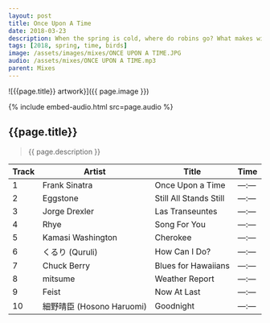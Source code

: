 ```yaml
---
layout: post
title: Once Upon A Time
date: 2018-03-23
description: When the spring is cold, where do robins go? What makes winters lonely?
tags: [2018, spring, time, birds]
image: /assets/images/mixes/ONCE UPON A TIME.JPG
audio: /assets/mixes/ONCE UPON A TIME.mp3
parent: Mixes
---
```


![{{page.title}} artwork}]({{ page.image }})

{% include embed-audio.html src=page.audio %}

## {{page.title}}
>{{ page.description }}

| Track | Artist                 | Title                 | Time |
|-------|------------------------|-----------------------|------|
| 1     | Frank Sinatra          | Once Upon a Time      | —:—  |
| 2     | Eggstone               | Still All Stands Still| —:—  |
| 3     | Jorge Drexler          | Las Transeuntes       | —:—  |
| 4     | Rhye                   | Song For You          | —:—  |
| 5     | Kamasi Washington      | Cherokee              | —:—  |
| 6     | くるり (Quruli)         | How Can I Do?         | —:—  |
| 7     | Chuck Berry            | Blues for Hawaiians   | —:—  |
| 8     | mitsume                | Weather Report        | —:—  |
| 9     | Feist                  | Now At Last           | —:—  |
| 10    | 細野晴臣 (Hosono Haruomi) | Goodnight           | —:—  |
